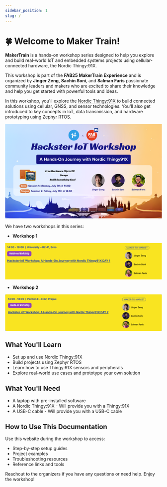 ```yaml
---
sidebar_position: 1
slug: /
---
```


# 🍀 Welcome to Maker Train!


**MakerTrain** is a hands-on workshop series designed to help you explore and build real-world IoT and embedded systems projects using cellular-connected hardware, the Nordic Thingy:91X.

This workshop is part of the **FAB25 MakerTrain Experience** and is organized by **Jinger Zeng**, **Sachin Soni**, and **Salman Faris** passionate community leaders and makers who are excited to share their knowledge and help you get started with powerful tools and ideas.

In this workshop, you'll explore the [Nordic Thingy:91X](https://www.nordicsemi.com/Products/Development-hardware/Nordic-Thingy-91-X) to build connected solutions using cellular, GNSS, and sensor technologies. You'll also get introduced to key concepts in IoT, data transmission, and hardware prototyping using  [Zephyr RTOS](https://www.zephyrproject.org//).

![Maker Train Poster](../static/img/introduction/workshop-poster.png)

We have two workshops in this series:

- **Workshop 1**

[![Workshop 1 Poster](../static/img/introduction/workshop-one.png)](https://fab25.fabevent.org/programs/schedule?day=2025-07-07&title=hackster-iot-workshop-a-hands-on-journey-with-nordic-thingy91x-day-1&event=9ab05216-9ba8-412a-9e84-4e74799e6c6e)

- **Workshop 2**

[![Workshop 1 Poster](../static/img/introduction/workshop-two.png)](https://fab25.fabevent.org/programs/schedule?day=2025-07-11&title=hackster-iot-workshop-a-hands-on-journey-with-nordic-thingy91x-day-2&event=60f3eba6-f920-4c08-a3f0-154487750afd)


## What You'll Learn

- Set up and use Nordic Thingy:91X
- Build projects using Zephyr RTOS
- Learn how to use Thingy:91X sensors and peripherals
- Explore real-world use cases and prototype your own solution

## What You'll Need

- A laptop with pre-installed software
- A Nordic Thingy:91X - Will provide you with a Thingy:91X
- A USB-C cable - Will provide you with a USB-C cable


## How to Use This Documentation

Use this website during the workshop to access:
- Step-by-step setup guides
- Project examples
- Troubleshooting resources
- Reference links and tools


Reachout to the organizers if you have any questions or need help. Enjoy the workshop!
